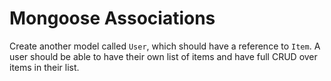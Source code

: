 # Mongoose Associations

Create another model called `User`, which should have a reference to `Item`. A user should be able to have their own list of items and have full CRUD over items in their list.